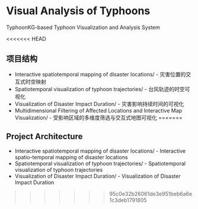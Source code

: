 # Visual Analysis of Typhoons 

TyphoonKG-based Typhoon Visualization and Analysis System 

<<<<<<< HEAD
## 项目结构

- Interactive spatiotemporal mapping of disaster locations/ - 灾害位置的交互式时空映射
- Spatiotemporal visualization of typhoon trajectories/ - 台风轨迹的时空可视化 
- Visualization of Disaster Impact Duration/ - 灾害影响持续时间的可视化
- Multidimensional Filtering of Affected Locations and Interactive Map Visualization/ - 受影响区域的多维度筛选与交互式地图可视化
=======
## Project Architecture 

- Interactive spatiotemporal mapping of disaster locations/ - Interactive spatio-temporal mapping of disaster locations 
- Spatiotemporal visualization of typhoon trajectories/ - Spatiotemporal visualization of typhoon trajectories 
- Visualization of Disaster Impact Duration/ - Visualization of Disaster Impact Duration
>>>>>>> 95c0e32b26061de3e951beb6a6e1c3deb1791805
